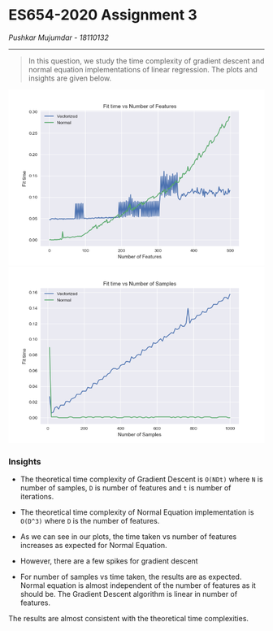 # ES654-2020 Assignment 3

*Pushkar Mujumdar* - *18110132*

------

> In this question, we study the time complexity of gradient descent and normal equation implementations of linear regression. The plots and insights are given below.

![Time taken vs Number of Features](./plots/q8_features.png)
![Time taken vs Number of Samples](./plots/q8_samples.png)

### Insights
- The theoretical time complexity of Gradient Descent is ```O(NDt)``` where ```N``` is number of samples, ```D``` is number of features and ```t``` is number of iterations.
- The theoretical time complexity of Normal Equation implementation is ```O(D^3)``` where ```D``` is the number of features.

- As we can see in our plots, the time taken vs number of features increases as expected for Normal Equation.
- However, there are a few spikes for gradient descent
- For number of samples vs time taken, the results are as expected. Normal equation is almost independent of the number of features as it should be. The Gradient Descent algorithm is linear in number of features.

The results are almost consistent with the theoretical time complexities.

